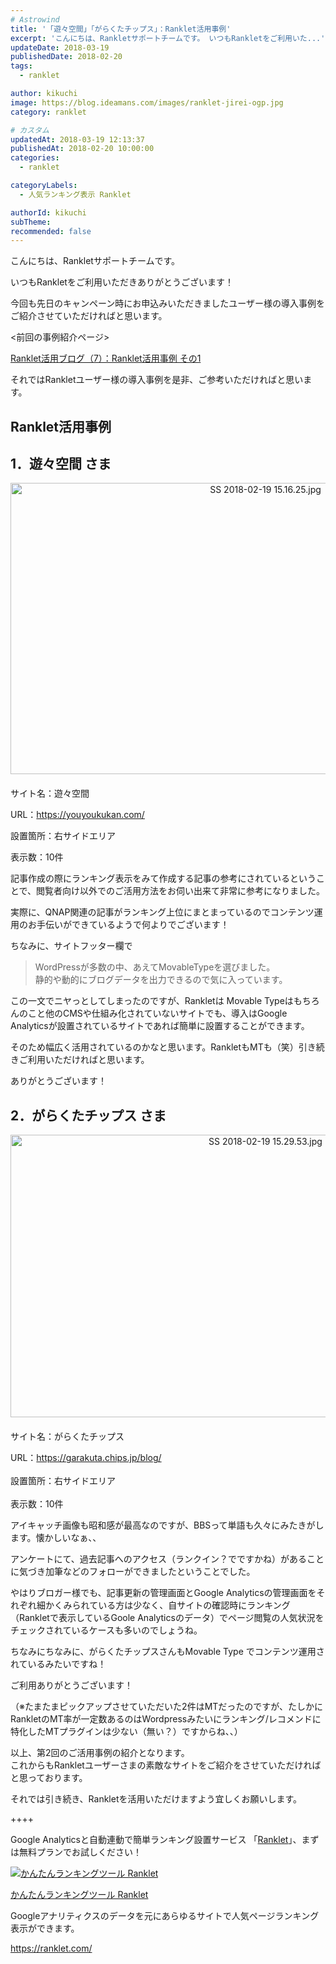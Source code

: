 ```yaml
---
# Astrowind
title: '「遊々空間」「がらくたチップス」：Ranklet活用事例'
excerpt: 'こんにちは、Rankletサポートチームです。 いつもRankletをご利用いた...'
updateDate: 2018-03-19
publishedDate: 2018-02-20
tags: 
  - ranklet

author: kikuchi
image: https://blog.ideamans.com/images/ranklet-jirei-ogp.jpg
category: ranklet

# カスタム
updatedAt: 2018-03-19 12:13:37
publishedAt: 2018-02-20 10:00:00
categories: 
  - ranklet

categoryLabels: 
  - 人気ランキング表示 Ranklet

authorId: kikuchi
subTheme: 
recommended: false
---
```


<p>こんにちは、Rankletサポートチームです。</p>
<p>いつもRankletをご利用いただきありがとうございます！</p>
<p>今回も先日のキャンペーン時にお申込みいただきましたユーザー様の導入事例をご紹介させていただければと思います。</p>
<p>&lt;前回の事例紹介ページ&gt;</p>
<p><a href="https://blog.ideamans.com/2018/02/usercase01.html" target="_blank">Ranklet活用ブログ（7）：Ranklet活用事例 その1</a></p>
<p> </p>
<p>それではRankletユーザー様の導入事例を是非、ご参考いただければと思います。</p>
<p> </p>
<h2>Ranklet活用事例</h2>
<h2>1．遊々空間 さま</h2>
<p><img alt="SS 2018-02-19 15.16.25.jpg" src="https://blog.ideamans.com/assets_c/2018/02/SS%202018-02-19%2015.16.25-thumb-800xauto-321.jpg" class="mt-image-center" style="text-align: center; display: block; margin: 0 auto 20px;" width="800" height="466"></p>
<p>サイト名：遊々空間</p>
<p>URL：<a href="https://youyoukukan.com/" target="_blank">https://youyoukukan.com/</a></p>
<p>設置箇所：右サイドエリア</p>
<p>表示数：10件</p>
<p>記事作成の際にランキング表示をみて作成する記事の参考にされているということで、閲覧者向け以外でのご活用方法をお伺い出来て非常に参考になりました。</p>
<p>実際に、QNAP関連の記事がランキング上位にまとまっているのでコンテンツ運用のお手伝いができているようで何よりでございます！</p>
<p>ちなみに、サイトフッター欄で</p>
<blockquote>
<p>WordPressが多数の中、あえてMovableTypeを選びました。<br>静的や動的にブログデータを出力できるので気に入っています。</p>
</blockquote>
<p>この一文でニヤっとしてしまったのですが、Rankletは Movable Typeはもちろんのこと他のCMSや仕組み化されていないサイトでも、導入はGoogle Analyticsが設置されているサイトであれば簡単に設置することができます。</p>
<p>そのため幅広く活用されているのかなと思います。RankletもMTも（笑）引き続きご利用いただければと思います。</p>
<p>ありがとうございます！</p>
<p> </p>
<h2>2．がらくたチップス さま</h2>
<p><img alt="SS 2018-02-19 15.29.53.jpg" src="https://blog.ideamans.com/assets_c/2018/02/SS%202018-02-19%2015.29.53-thumb-800xauto-323.jpg" class="mt-image-center" style="text-align: center; display: block; margin: 0 auto 20px;" width="800" height="452"></p>
<p>サイト名：がらくたチップス</p>
<p>URL：<a href="https://garakuta.chips.jp/blog/" target="_blank">https://garakuta.chips.jp/blog/</a><br><br>設置箇所：右サイドエリア<br><br>表示数：10件</p>
<p> </p>
<p>アイキャッチ画像も昭和感が最高なのですが、BBSって単語も久々にみたきがします。懐かしいなぁ、、</p>
<p>アンケートにて、過去記事へのアクセス（ランクイン？でですかね）があることに気づき加筆などのフォローができましたということでした。</p>
<p>やはりブロガー様でも、記事更新の管理画面とGoogle Analyticsの管理画面をそれぞれ細かくみられている方は少なく、自サイトの確認時にランキング（Rankletで表示しているGoole Analyticsのデータ）でページ閲覧の人気状況をチェックされているケースも多いのでしょうね。</p>
<p>ちなみにちなみに、がらくたチップスさんもMovable Type でコンテンツ運用されているみたいですね！</p>
<p>ご利用ありがとうございます！</p>
<p>（※たまたまピックアップさせていただいた2件はMTだったのですが、たしかにRankletのMT率が一定数あるのはWordpressみたいにランキング/レコメンドに特化したMTプラグインは少ない（無い？）ですからね、、）</p>
<p> </p>
<p>以上、第2回のご活用事例の紹介となります。<br>これからもRankletユーザーさまの素敵なサイトをご紹介をさせていただければと思っております。</p>
<p> </p>
<p>それでは引き続き、Rankletを活用いただけますよう宜しくお願いします。</p>
<p> </p>
<p>++++</p>
<p>Google Analyticsと自動連動で簡単ランキング設置サービス 「<a href="https://ranklet.com/" target="_blank">Ranklet</a>」、まずは無料プランでお試しください！</p>
<div class="serviceBox">
<div class="serviceImage"><a href="https://ranklet.com/" target="_blank" onclick="ga('send','event','blog_servicelink','service-click','ranklet',{'nonInteraction':1});"><img src="https://blog.ideamans.com/assets/service-ranklet.jpg" alt="かんたんランキングツール Ranklet"></a></div>
<div class="serviceText">
<p class="serviceTitle"><a href="https://ranklet.com/" target="_blank" onclick="ga('send','event','blog_servicelink','service-click','ranklet',{'nonInteraction':1});">かんたんランキングツール Ranklet</a></p>
<p class="serviceDesc">Googleアナリティクスのデータを元にあらゆるサイトで人気ページランキング表示ができます。</p>
<p class="serviceLink"><a href="https://ranklet.com/" target="_blank" onclick="ga('send','event','blog_servicelink','service-click','ranklet',{'nonInteraction':1});">https://ranklet.com/</a></p>
</div>
</div>
